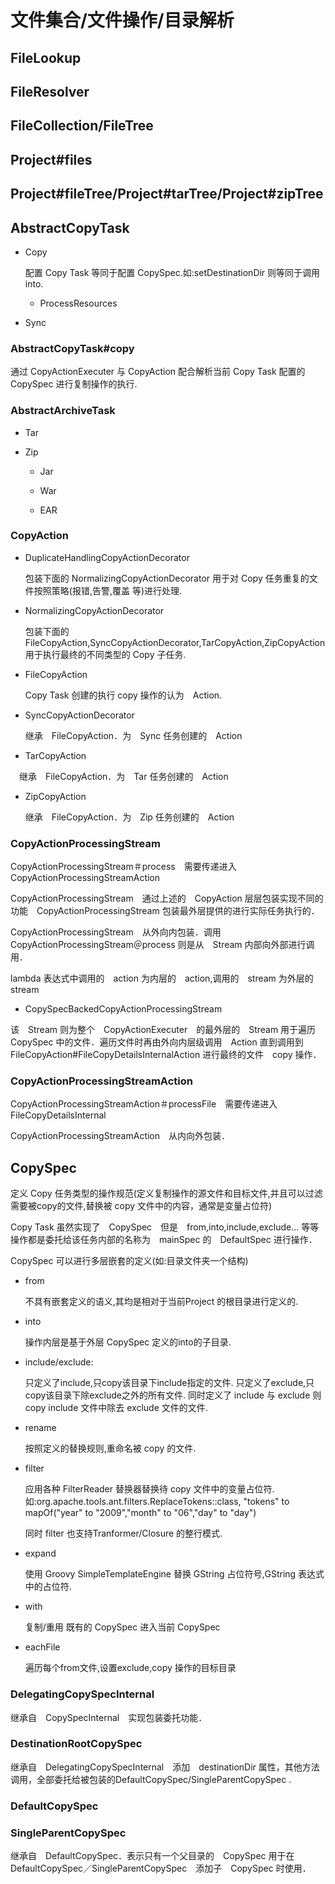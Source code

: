 # 文件集合/文件操作/目录解析

## FileLookup

## FileResolver

## FileCollection/FileTree

## Project#files

## Project#fileTree/Project#tarTree/Project#zipTree

## AbstractCopyTask

- Copy
  
  配置 Copy Task 等同于配置 CopySpec.如:setDestinationDir 则等同于调用 into.

  - ProcessResources
  
- Sync

### AbstractCopyTask#copy

通过 CopyActionExecuter 与 CopyAction 配合解析当前 Copy Task 配置的 CopySpec 进行复制操作的执行.

### AbstractArchiveTask

- Tar
  
- Zip
  
  - Jar
  
  - War
  
  - EAR

### CopyAction

- DuplicateHandlingCopyActionDecorator
  
  包装下面的 NormalizingCopyActionDecorator 用于对 Copy 任务重复的文件按照策略(报错,告警,覆盖 等)进行处理.

- NormalizingCopyActionDecorator
  
  包装下面的 FileCopyAction,SyncCopyActionDecorator,TarCopyAction,ZipCopyAction 用于执行最终的不同类型的 Copy 子任务.
  
- FileCopyAction
  
  Copy Task 创建的执行 copy 操作的认为　Action.

- SyncCopyActionDecorator
  
  继承　FileCopyAction．为　Sync 任务创建的　Action

- TarCopyAction

　继承　FileCopyAction．为　Tar 任务创建的　Action

- ZipCopyAction

  继承　FileCopyAction．为　Zip 任务创建的　Action

### CopyActionProcessingStream

CopyActionProcessingStream＃process　需要传递进入　CopyActionProcessingStreamAction

CopyActionProcessingStream　通过上述的　CopyAction 层层包装实现不同的功能　CopyActionProcessingStream 包装最外层提供的进行实际任务执行的．

CopyActionProcessingStream　从外向内包装．调用　CopyActionProcessingStream＠process 则是从　Stream 内部向外部进行调用．

lambda 表达式中调用的　action 为内层的　action,调用的　stream 为外层的　stream

- CopySpecBackedCopyActionProcessingStream

该　Stream 则为整个　CopyActionExecuter　的最外层的　Stream 用于遍历　CopySpec 中的文件．遍历文件时再由外向内层级调用　Action 直到调用到　FileCopyAction#FileCopyDetailsInternalAction 进行最终的文件　copy 操作．

### CopyActionProcessingStreamAction

CopyActionProcessingStreamAction＃processFile　需要传递进入　FileCopyDetailsInternal

CopyActionProcessingStreamAction　从内向外包装．
  
## CopySpec

定义 Copy 任务类型的操作规范(定义复制操作的源文件和目标文件,并且可以过滤需要被copy的文件,替换被 copy 文件中的内容，通常是变量占位符)

Copy Task 虽然实现了　CopySpec　但是　from,into,include,exclude... 等等操作都是委托给该任务内部的名称为　mainSpec 的　DefaultSpec 进行操作．

CopySpec 可以进行多层嵌套的定义(如:目录文件夹一个结构)
  
- from
  
  不具有嵌套定义的语义,其均是相对于当前Project 的根目录进行定义的.
  
- into
  
  操作内层是基于外层 CopySpec 定义的into的子目录.
  
- include/exclude:
  
  只定义了include,只copy该目录下include指定的文件.
  只定义了exclude,只copy该目录下除exclude之外的所有文件.
  同时定义了 include 与 exclude 则 copy include 文件中除去 exclude 文件的文件.

- rename
  
  按照定义的替换规则,重命名被 copy 的文件.

- filter

  应用各种 FilterReader 替换器替换待 copy 文件中的变量占位符.如:org.apache.tools.ant.filters.ReplaceTokens::class, "tokens" to mapOf("year" to "2009","month" to "06","day" to "day")

  同时 filter 也支持Tranformer/Closure 的整行模式.

- expand

  使用 Groovy SimpleTemplateEngine 替换 GString 占位符号,GString 表达式中的占位符.

- with
  
  复制/重用 既有的 CopySpec 进入当前 CopySpec

- eachFile

  遍历每个from文件,设置exclude,copy 操作的目标目录

### DelegatingCopySpecInternal

继承自　CopySpecInternal　实现包装委托功能．

### DestinationRootCopySpec

继承自　DelegatingCopySpecInternal　添加　destinationDir 属性，其他方法调用，全部委托给被包装的DefaultCopySpec/SingleParentCopySpec .

### DefaultCopySpec

### SingleParentCopySpec

继承自　DefaultCopySpec．表示只有一个父目录的　CopySpec 用于在　DefaultCopySpec／SingleParentCopySpec　添加子　CopySpec 时使用．
